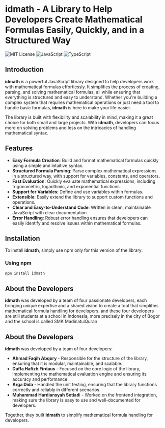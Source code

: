 # idmath - A Library to Help Developers Create Mathematical Formulas Easily, Quickly, and in a Structured Way

![MIT License](https://img.shields.io/badge/license-MIT-green)
![JavaScript](https://img.shields.io/badge/JavaScript-ES6-green)
![TypeScript](https://img.shields.io/badge/TypeScript-v4.0-blue)

## Introduction

**idmath** is a powerful JavaScript library designed to help developers work with mathematical formulas effortlessly. It simplifies the process of creating, parsing, and solving mathematical formulas, all while ensuring that everything is structured and easy to understand. Whether you're building a complex system that requires mathematical operations or just need a tool to handle basic formulas, **idmath** is here to make your life easier.

The library is built with flexibility and scalability in mind, making it a great choice for both small and large projects. With **idmath**, developers can focus more on solving problems and less on the intricacies of handling mathematical syntax.

## Features

- **Easy Formula Creation**: Build and format mathematical formulas quickly using a simple and intuitive syntax.
- **Structured Formula Parsing**: Parse complex mathematical expressions in a structured way, with support for variables, constants, and operators.
- **Fast Evaluation**: Quickly evaluate mathematical expressions, including trigonometric, logarithmic, and exponential functions.
- **Support for Variables**: Define and use variables within formulas.
- **Extensible**: Easily extend the library to support custom functions and operations.
- **Clear and Easy-to-Understand Code**: Written in clean, maintainable JavaScript with clear documentation.
- **Error Handling**: Robust error handling ensures that developers can easily identify and resolve issues within mathematical formulas.

## Installation

To install **idmath**, simply use npm only for this version of the library:

### Using npm

```bash
npm install idmath
```

## About the Developers

**idmath** was developed by a team of four passionate developers, each bringing unique expertise and a shared vision to create a tool that simplifies mathematical formula handling for developers. and these four developers are still students at a school in Indonesia, more precisely in the city of Bogor and the school is called SMK MadinatulQuran

## About the Developers

**idmath** was developed by a team of four developers:

- **Ahmad Faqih Abqory** - Responsible for the structure of the library, ensuring that it is modular, maintainable, and scalable.
- **Daffa Hafizh Firdaus** - Focused on the core logic of the library, implementing the mathematical evaluation engine and ensuring its accuracy and performance.
- **Arga Dida** - Handled the unit testing, ensuring that the library functions correctly and reliably in different scenarios.
- **Muhammad Hardiansyah Setiadi** - Worked on the frontend integration, making sure the library is easy to use and well-documented for developers.

Together, they built **idmath** to simplify mathematical formula handling for developers.


